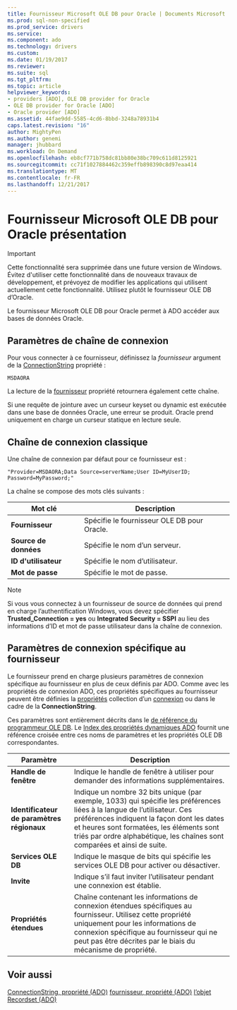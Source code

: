 ```yaml
---
title: Fournisseur Microsoft OLE DB pour Oracle | Documents Microsoft
ms.prod: sql-non-specified
ms.prod_service: drivers
ms.service: 
ms.component: ado
ms.technology: drivers
ms.custom: 
ms.date: 01/19/2017
ms.reviewer: 
ms.suite: sql
ms.tgt_pltfrm: 
ms.topic: article
helpviewer_keywords:
- providers [ADO], OLE DB provider for Oracle
- OLE DB provider for Oracle [ADO]
- Oracle provider [ADO]
ms.assetid: 44fae9dd-5585-4cd6-8bbd-3248a78931b4
caps.latest.revision: "16"
author: MightyPen
ms.author: genemi
manager: jhubbard
ms.workload: On Demand
ms.openlocfilehash: eb8cf771b758dc81bb80e38bc709c611d8125921
ms.sourcegitcommit: cc71f1027884462c359effb898390c8d97eaa414
ms.translationtype: MT
ms.contentlocale: fr-FR
ms.lasthandoff: 12/21/2017
---
```

# <a name="microsoft-ole-db-provider-for-oracle-overview"></a>Fournisseur Microsoft OLE DB pour Oracle présentation
> [!IMPORTANT]
>  Cette fonctionnalité sera supprimée dans une future version de Windows. Évitez d'utiliser cette fonctionnalité dans de nouveaux travaux de développement, et prévoyez de modifier les applications qui utilisent actuellement cette fonctionnalité. Utilisez plutôt le fournisseur OLE DB d’Oracle.

 Le fournisseur Microsoft OLE DB pour Oracle permet à ADO accéder aux bases de données Oracle.

## <a name="connection-string-parameters"></a>Paramètres de chaîne de connexion
 Pour vous connecter à ce fournisseur, définissez la *fournisseur* argument de la [ConnectionString](../../../ado/reference/ado-api/connectionstring-property-ado.md) propriété :

```
MSDAORA
```

 La lecture de la [fournisseur](../../../ado/reference/ado-api/provider-property-ado.md) propriété retournera également cette chaîne.

 Si une requête de jointure avec un curseur keyset ou dynamic est exécutée dans une base de données Oracle, une erreur se produit. Oracle prend uniquement en charge un curseur statique en lecture seule.

## <a name="typical-connection-string"></a>Chaîne de connexion classique
 Une chaîne de connexion par défaut pour ce fournisseur est :

```
"Provider=MSDAORA;Data Source=serverName;User ID=MyUserID; Password=MyPassword;"
```

 La chaîne se compose des mots clés suivants :

|Mot clé|Description|
|-------------|-----------------|
|**Fournisseur**|Spécifie le fournisseur OLE DB pour Oracle.|
|**Source de données**|Spécifie le nom d’un serveur.|
|**ID d'utilisateur**|Spécifie le nom d’utilisateur.|
|**Mot de passe**|Spécifie le mot de passe.|

> [!NOTE]
>  Si vous vous connectez à un fournisseur de source de données qui prend en charge l’authentification Windows, vous devez spécifier **Trusted_Connection = yes** ou **Integrated Security = SSPI** au lieu des informations d’ID et mot de passe utilisateur dans la chaîne de connexion.

## <a name="provider-specific-connection-parameters"></a>Paramètres de connexion spécifique au fournisseur
 Le fournisseur prend en charge plusieurs paramètres de connexion spécifique au fournisseur en plus de ceux définis par ADO. Comme avec les propriétés de connexion ADO, ces propriétés spécifiques au fournisseur peuvent être définies la [propriétés](../../../ado/reference/ado-api/properties-collection-ado.md) collection d’un [connexion](../../../ado/reference/ado-api/connection-object-ado.md) ou dans le cadre de la **ConnectionString**.

 Ces paramètres sont entièrement décrits dans le [de référence du programmeur OLE DB](http://msdn.microsoft.com/en-us/3c5e2dd5-35e5-4a93-ac3a-3818bb43bbf8). Le [Index des propriétés dynamiques ADO](../../../ado/reference/ado-api/ado-dynamic-property-index.md) fournit une référence croisée entre ces noms de paramètres et les propriétés OLE DB correspondantes.

|Paramètre|Description|
|---------------|-----------------|
|**Handle de fenêtre**|Indique le handle de fenêtre à utiliser pour demander des informations supplémentaires.|
|**Identificateur de paramètres régionaux**|Indique un nombre 32 bits unique (par exemple, 1033) qui spécifie les préférences liées à la langue de l’utilisateur. Ces préférences indiquent la façon dont les dates et heures sont formatées, les éléments sont triés par ordre alphabétique, les chaînes sont comparées et ainsi de suite.|
|**Services OLE DB**|Indique le masque de bits qui spécifie les services OLE DB pour activer ou désactiver.|
|**Invite**|Indique s’il faut inviter l’utilisateur pendant une connexion est établie.|
|**Propriétés étendues**|Chaîne contenant les informations de connexion étendues spécifiques au fournisseur. Utilisez cette propriété uniquement pour les informations de connexion spécifique au fournisseur qui ne peut pas être décrites par le biais du mécanisme de propriété.|

## <a name="see-also"></a>Voir aussi
 [ConnectionString, propriété (ADO)](../../../ado/reference/ado-api/connectionstring-property-ado.md) [fournisseur, propriété (ADO)](../../../ado/reference/ado-api/provider-property-ado.md) [l’objet Recordset (ADO)](../../../ado/reference/ado-api/recordset-object-ado.md)

